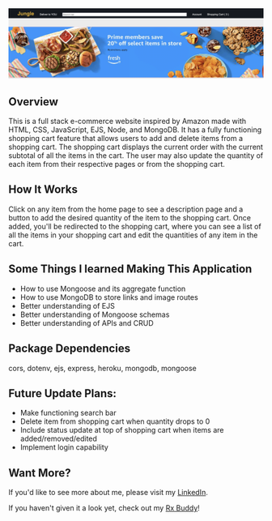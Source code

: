   <img src = "public/src/css/images/jungle.png">
  
  <h2>Overview</h2>
  
  This is a full stack e-commerce website inspired by Amazon made with HTML, CSS, JavaScript, EJS, Node, and MongoDB. It has a fully functioning shopping cart feature that allows users to add and delete items from a shopping cart. The shopping cart displays the current order with the current subtotal of all the items in the cart. The user may also update the quantity of each item from their respective pages or from the shopping cart.
  
  <h2>How It Works</h2>
  Click on any item from the home page to see a description page and a button to add the desired quantity of the item to the shopping cart. Once added, you'll be redirected to the shopping cart, where you can see a list of all the items in your shopping cart and edit the quantities of any item in the cart.
 
 
  <h2>Some Things I learned Making This Application</h2>
  
  <ul>
    <li>How to use Mongoose and its aggregate function</li>
    <li>How to use MongoDB to store links and image routes</li>
    <li>Better understanding of EJS</li>
    <li>Better understanding of Mongoose schemas</li>
    <li>Better understanding of APIs and CRUD</li>
   </ul>

<h2>Package Dependencies</h2>
cors, dotenv, ejs, express, heroku, mongodb, mongoose

<h2>Future Update Plans:</h2>
    <ul>
        <li>Make functioning search bar</li>
        <li>Delete item from shopping cart when quantity drops to 0</li>
        <li>Include status update at top of shopping cart when items are added/removed/edited</li>
        <li>Implement login capability</li>
    </ul>


<h2>Want More?</h2>
If you'd like to see more about me, please visit my <a href="https://www.linkedin.com/in/icyparkinson/">LinkedIn</a>.

If you haven't given it a look yet, check out my <a href="https://rxbuddy.herokuapp.com/">Rx Buddy</a>!
    
